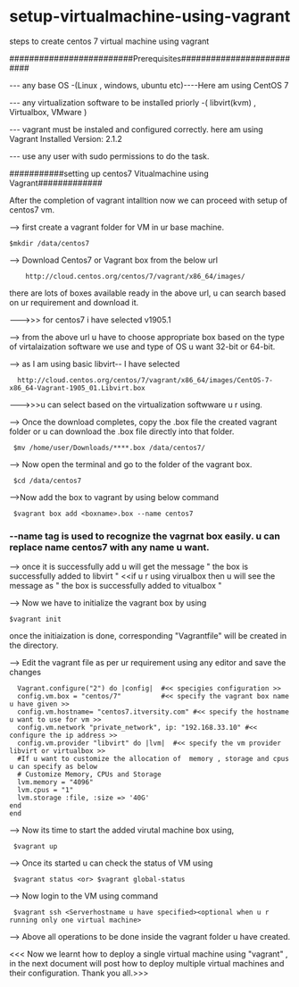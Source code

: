 # setup-virtualmachine-using-vagrant
steps to create centos 7 virtual machine using vagrant 

#########################Prerequisites##########################

--- any base OS -(Linux , windows, ubuntu etc)----Here am using CentOS 7


--- any virtualization software to be installed priorly -( libvirt(kvm) , Virtualbox, VMware )


--- vagrant must be instaled and configured correctly. here am using Vagrant Installed Version: 2.1.2


--- use any user with sudo permissions to do the task.


###########setting up centos7 Vitualmachine using Vagrant#############


After the completion of vagrant intalltion now we can proceed with setup of centos7 vm.

--> first create a vagrant folder for VM in ur base machine.
    
    $mkdir /data/centos7 

--> Download Centos7 or <the box u need> Vagrant box from the below url 

        http://cloud.centos.org/centos/7/vagrant/x86_64/images/
 
 there are lots of boxes available ready in the above url, u can search based on ur requirement and download it.
   
   --->>> for centos7 i have selected v1905.1

--> from the above url u have to choose appropriate box based on the type of virtalaization software we use and type of OS u want 32-bit or 64-bit.


--> as I am using basic libvirt-- I have selected 
      
      http://cloud.centos.org/centos/7/vagrant/x86_64/images/CentOS-7-x86_64-Vagrant-1905_01.Libvirt.box
  
  --->>>u can select based on the virtualization softwware u r using.


--> Once the download completes, copy the .box file the created vagrant folder or u can download the .box file directly into that folder.   
   
     $mv /home/user/Downloads/****.box /data/centos7/


--> Now open the terminal and go to the folder of the vagrant box.
   
     $cd /data/centos7

-->Now add the box to vagrant by using below command
   
     $vagrant box add <boxname>.box --name centos7  
    
   ### --name tag is used to recognize the vagrnat box easily. u can replace name centos7 with any name u want.


--> once it is successfully add u will get the message " the box is successfully added to libvirt " <<if u r using virualbox then u will see the message as " the box is successfully added to vitualbox " 


--> Now we have to initialize the vagrant box by using 
  
    $vagrant init
  
  once the initiaization is done, corresponding "Vagrantfile" will be created in the directory.

-->  Edit the vagrant file as per ur requirement using any editor and save the changes

      Vagrant.configure("2") do |config|  #<< specigies configuration >>
      config.vm.box = "centos/7"          #<< specify the vagrant box name u have given >>
      config.vm.hostname= "centos7.itversity.com" #<< specify the hostname u want to use for vm >>
      config.vm.network "private_network", ip: "192.168.33.10" #<< configure the ip address >>
      config.vm.provider "libvirt" do |lvm|  #<< specify the vm provider libvirt or virtualbox >>
      #If u want to customize the allocation of  memory , storage and cpus u can specify as below
      # Customize Memory, CPUs and Storage
      lvm.memory = "4096"
      lvm.cpus = "1"
      lvm.storage :file, :size => '40G'    
    end
    end
  
--> Now its time to start the added virutal machine box using,

     $vagrant up
     
--> Once its started u can check the status of VM using 
 
     $vagrant status <or> $vagrant global-status
     
--> Now login to the VM using command

     $vagrant ssh <Serverhostname u have specified><optional when u r running only one virtual machine>
     
--> Above all operations to be done inside the vagrant folder u have created. 

<<< Now we learnt how to deploy a single virtual machine using "vagrant" , in the next document will post how to deploy multiple virtual machines and their configuration. Thank you all.>>>
